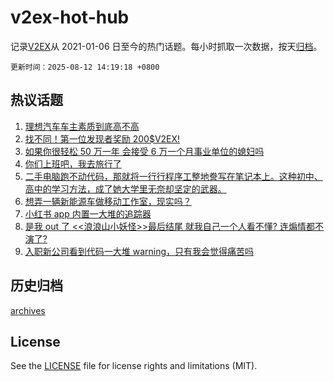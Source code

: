 # v2ex-hot-hub

 记录[V2EX](https://www.v2ex.com/)从 2021-01-06 日至今的热门话题。每小时抓取一次数据，按天[归档](archives)。

`更新时间：2025-08-12 14:19:18 +0800`

## 热议话题

1. [理想汽车车主素质到底高不高](https://www.v2ex.com/t/1151724)
1. [找不同！第一位发现者奖励 200$V2EX!](https://www.v2ex.com/t/1151560)
1. [如果你很轻松 50 万一年 会接受 6 万一个月事业单位的媳妇吗](https://www.v2ex.com/t/1151701)
1. [你们上班吧，我去旅行了](https://www.v2ex.com/t/1151725)
1. [二手电脑跑不动代码，那就将一行行程序工整地誊写在笔记本上。这种初中、高中的学习方法，成了她大学里无奈却坚定的武器。](https://www.v2ex.com/t/1151767)
1. [想弄一辆新能源车做移动工作室，现实吗？](https://www.v2ex.com/t/1151742)
1. [小红书 app 内置一大堆的追踪器](https://www.v2ex.com/t/1151745)
1. [是我 out 了 <<浪浪山小妖怪>>最后结尾 就我自己一个人看不懂? 连煽情都不演了?](https://www.v2ex.com/t/1151575)
1. [入职新公司看到代码一大堆 warning，只有我会觉得痛苦吗](https://www.v2ex.com/t/1151594)

## 历史归档

[archives](archives)

## License

See the [LICENSE](LICENSE) file for license rights and limitations (MIT).
